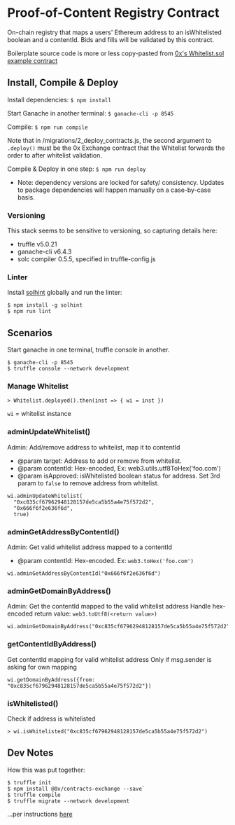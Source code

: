 # Proof-of-Content Registry Contract

On-chain registry that maps a users' Ethereum address to an isWhitelisted boolean and a contentId. Bids and fills will be validated by this contract.

Boilerplate source code is more or less copy-pasted from [0x's Whitelist.sol example contract](https://github.com/0xProject/0x-monorepo/blob/development/contracts/exchange/contracts/examples/Whitelist.sol)


## Install, Compile & Deploy

Install dependencies: `$ npm install`

Start Ganache in another terminal: `$ ganache-cli -p 8545`

Compile: `$ npm run compile`

Note that in /migrations/2_deploy_contracts.js, the second argument to `.deploy()` must be the 0x Exchange contract that the Whitelist forwards the order to after whitelist validation.

Compile & Deploy in one step: `$ npm run deploy`

* Note: dependency versions are locked for safety/ consistency. Updates to package dependencies will happen manually on a case-by-case basis.

### Versioning
This stack seems to be sensitive to versioning, so capturing details here:

* truffle v5.0.21
* ganache-cli v6.4.3
* solc compiler 0.5.5, specified in truffle-config.js

### Linter
Install [solhint](https://www.npmjs.com/package/solhint) globally and run the linter:
```
$ npm install -g solhint
$ npm run lint
```


## Scenarios
Start ganache in one terminal, truffle console in another.
```
$ ganache-cli -p 8545
$ truffle console --network development
```

### Manage Whitelist
```
> Whitelist.deployed().then(inst => { wi = inst })
```
`wi` = whitelist instance

### adminUpdateWhitelist()
Admin: Add/remove address to whitelist, map it to contentId
* @param target: Address to add or remove from whitelist.
* @param contentId: Hex-encoded, Ex: web3.utils.utf8ToHex('foo.com')
* @param isApproved: isWhitelisted boolean status for address.
Set 3rd param to `false` to remove address from whitelist.
```
wi.adminUpdateWhitelist(
  "0xc835cf67962948128157de5ca5b55a4e75f572d2",
  "0x666f6f2e636f6d",
  true)
```

### adminGetAddressByContentId()
Admin: Get valid whitelist address mapped to a contentId
* @param contentId: Hex-encoded. Ex: `web3.toHex('foo.com')`
```
wi.adminGetAddressByContentId("0x666f6f2e636f6d")
```

### adminGetDomainByAddress()
Admin: Get the contentId mapped to the valid whitelist address
Handle hex-encoded return value: `web3.toUtf8(<return value>)`
```
wi.adminGetDomainByAddress("0xc835cf67962948128157de5ca5b55a4e75f572d2")
```

### getContentIdByAddress()
Get contentId mapping for valid whitelist address
Only if msg.sender is asking for own mapping
```
wi.getDomainByAddress({from: "0xc835cf67962948128157de5ca5b55a4e75f572d2"})
```

### isWhitelisted()
Check if address is whitelisted
```
> wi.isWhitelisted("0xc835cf67962948128157de5ca5b55a4e75f572d2")
```


## Dev Notes
How this was put together:
```
$ truffle init
$ npm install @0x/contracts-exchange --save`
$ truffle compile
$ truffle migrate --network development
```
...per instructions [here](https://github.com/0xProject/0x-monorepo/tree/development/contracts/exchange)
